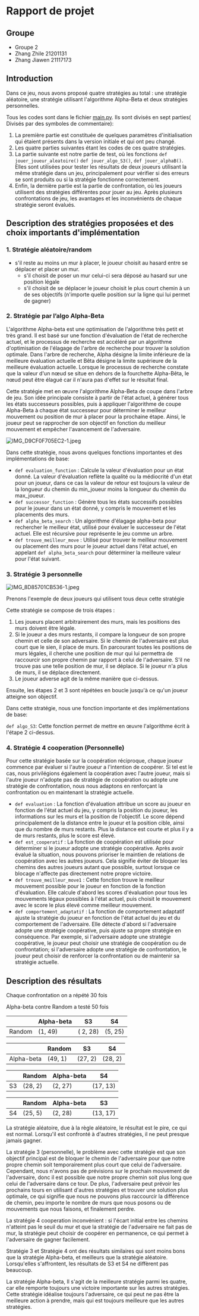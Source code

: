 # Rapport de projet

## Groupe

- Groupe 2
- Zhang Zhile 21201131
- Zhang Jiawen  21117173

## Introduction

Dans ce jeu, nous avons proposé quatre stratégies au total : une stratégie aléatoire, une stratégie utilisant l'algorithme Alpha-Beta et deux stratégies personnelles. 

Tous les codes sont dans le fichier [main.py](http://main.py/). Ils sont divisés en sept parties( Divisés par des symboles de commentaire):

1. La première partie est constituée de quelques paramètres d'initialisation qui étaient présents dans la version initiale et qui ont peu changé.
2. Les quatre parties suivantes étant les codes de ces quatre stratégies. 
3. La partie suivante est notre partie de test, où les fonctions `def jouer_joueur_aleatoire()` `def jouer_algo_S3()`, `def jouer_alphaB()`. Elles sont utilisées pour tester les résultats de deux joueurs utilisant la même stratégie dans un jeu, principalement pour vérifier si des erreurs se sont produits ou si la stratégie fonctionne correctement.
4. Enfin, la dernière partie est la partie de confrontation, où les joueurs utilisent des stratégies différentes pour jouer au jeu. Après plusieurs confrontations de jeu, les avantages et les inconvénients de chaque stratégie seront évalués.

## Description des stratégies proposées ********et******** des choix importants d'implémentation

### 1. Stratégie aléatoire/random

- s'il reste au moins un mur à placer, le joueur choisit au hasard entre se déplacer et placer un mur.
    - s'il choisit de poser un mur celui-ci sera déposé au hasard sur une position légale
    - s'il choisit de se déplacer le joueur choisit le plus court chemin à un de ses objectifs (n'importe quelle position sur la ligne qui lui permet de gagner)

### 2.  Stratégie par l’algo Alpha-Beta

L'algorithme Alpha-beta est une optimisation de l'algorithme très petit et très grand. Il est basé sur une fonction d'évaluation de l'état de recherche actuel, et le processus de recherche est accéléré par un algorithme d'optimisation de l'élagage de l'arbre de recherche pour trouver la solution optimale. Dans l'arbre de recherche, Alpha désigne la limite inférieure de la meilleure évaluation actuelle et Bêta désigne la limite supérieure de la meilleure évaluation actuelle. Lorsque le processus de recherche constate que la valeur d'un nœud se situe en dehors de la fourchette Alpha-Bêta, le nœud peut être élagué car il n'aura pas d'effet sur le résultat final.

Cette stratégie met en œuvre l'algorithme Alpha-Beta de coupe dans l'arbre de jeu. Son idée principale consiste à partir de l'état actuel, à générer tous les états successeurs possibles, puis à appliquer l'algorithme de coupe Alpha-Beta à chaque état successeur pour déterminer le meilleur mouvement ou position de mur à placer pour la prochaine étape. Ainsi, le joueur peut se rapprocher de son objectif en fonction du meilleur mouvement et empêcher l'avancement de l'adversaire. 

![IMG_D9CF0F705EC2-1.jpeg](IMG_D9CF0F705EC2-1.jpeg)

Dans cette stratégie, nous avons quelques fonctions importantes et des implémentations de base:

- `def evaluation_function` : Calcule la valeur d'évaluation pour un état donné. La valeur d'évaluation reflète la qualité ou la médiocrité d'un état pour un joueur, dans ce cas la valeur de retour est toujours la valeur de la longueur du chemin du min_joueur moins la longueur du chemin du max_joueur.
- `def successor_function` : Génère tous les états successifs possibles pour le joueur dans un état donné, y compris le mouvement et les placements des murs.
- `def alpha_beta_search` : Un algorithme d'élagage alpha-beta pour rechercher le meilleur état, utilisé pour évaluer le successeur de l'état actuel. Elle est récursive pour représente le jeu comme un arbre.
- `def trouve_meilleur_move` : Utilisé pour trouver le meilleur mouvement ou placement des murs pour le joueur actuel dans l'état actuel, en appelant `def alpha_beta_search` pour déterminer la meilleure valeur pour l'état suivant.

### 3. Stratégie 3 personnelle

![IMG_8D85701CB536-1.jpeg](IMG_8D85701CB536-1.jpeg)

Prenons l'exemple de deux joueurs qui utilisent tous deux cette stratégie

Cette stratégie se compose de trois étapes : 

1. Les joueurs placent arbitrairement des murs, mais les positions des murs doivent être légale.
2. Si le joueur a des murs restants, il compare la longueur de son propre chemin et celle de son adversaire. Si le chemin de l'adversaire est plus court que le sien, il place de murs. En parcourant toutes les positions de murs légales, il cherche une position de mur qui lui permettra de raccourcir son propre chemin par rapport à celui de l'adversaire. S'il ne trouve pas une telle position de mur, il se déplace. Si le joueur n'a plus de murs, il se déplace directement.
3. Le joueur adverse agit de la même manière que ci-dessus.

Ensuite, les étapes 2 et 3 sont répétées en boucle jusqu'à ce qu'un joueur atteigne son objectif.

Dans cette stratégie, nous une fonction importante et des implémentations de base:

`def algo_S3`:  Cette fonction permet de mettre en œuvre l'algorithme écrit à l'étape 2 ci-dessus.

### 4. Stratégie 4 cooperation (Personnelle)

Pour cette stratégie basée sur la coopération réciproque, chaque joueur commence par évaluer si l'autre joueur a l'intention de coopérer. Si tel est le cas, nous privilégions également la coopération avec l'autre joueur, mais si l'autre joueur n'adopte pas de stratégie de coopération ou adopte une stratégie de confrontation, nous nous adaptons en renforçant la confrontation ou en maintenant la stratégie actuelle.

- `def evaluation` : La fonction d'évaluation attribue un score au joueur en fonction de l'état actuel du jeu, y compris la position du joueur, les informations sur les murs et la position de l'objectif. Le score dépend principalement de la distance entre le joueur et la position cible, ainsi que du nombre de murs restants. Plus la distance est courte et plus il y a de murs restants, plus le score est élevé.
- `def est_cooperatif` : La fonction de coopération est utilisée pour déterminer si le joueur adopte une stratégie coopérative. Après avoir évalué la situation, nous pouvons prioriser le maintien de relations de coopération avec les autres joueurs. Cela signifie éviter de bloquer les chemins des autres joueurs autant que possible, surtout lorsque ce blocage n'affecte pas directement notre propre victoire.
- `def trouve_meilleur_move1` : Cette fonction trouve le meilleur mouvement possible pour le joueur en fonction de la fonction d'évaluation. Elle calcule d'abord les scores d'évaluation pour tous les mouvements légaux possibles à l'état actuel, puis choisit le mouvement avec le score le plus élevé comme meilleur mouvement.
- `def comportement_adaptatif` : La fonction de comportement adaptatif ajuste la stratégie du joueur en fonction de l'état actuel du jeu et du comportement de l'adversaire. Elle détecte d'abord si l'adversaire adopte une stratégie coopérative, puis ajuste sa propre stratégie en conséquence. Par exemple, si l'adversaire adopte une stratégie coopérative, le joueur peut choisir une stratégie de coopération ou de confrontation; si l'adversaire adopte une stratégie de confrontation, le joueur peut choisir de renforcer la confrontation ou de maintenir sa stratégie actuelle.

## Description des résultats

Chaque confrontation on a répété 30 fois

Alpha-beta contre Random a testé 50 fois

|  | Alpha-beta | S3 | S4 |
| --- |------------| --- | --- |
| Random | (1, 49)    | ( 2, 28) | (5, 25) |

|  | Random  | S3 | S4 |
| --- |---------| --- | --- |
| Alpha-beta | (49, 1) | (27, 2) | (28, 2) |

|  | Random | Alpha-beta | S4 |
| --- | --- | --- | --- |
| S3 | (28, 2) | (2, 27) | (17, 13) |

|  | Random | Alpha-beta | S3 |
| --- | --- | --- | --- |
| S4 | (25, 5) | (2, 28) | (13, 17) |

La stratégie aléatoire,  due à la règle aléatoire, le résultat est le pire, ce qui est normal. Lorsqu'il est confronté à d'autres stratégies, il ne peut presque jamais gagner.

La stratégie 3 (personnelle),  le problème avec cette stratégie est que son objectif principal est de bloquer le chemin de l'adversaire pour que notre propre chemin soit temporairement plus court que celui de l'adversaire. Cependant, nous n'avons pas de prévisions sur le prochain mouvement de l'adversaire, donc il est possible que notre propre chemin soit plus long que celui de l'adversaire dans ce tour. De plus, l'adversaire peut prévoir les prochains tours en utilisant d'autres stratégies et trouver une solution plus optimale, ce qui signifie que nous ne pouvons plus raccourcir la différence de chemin, peu importe le nombre de murs que nous posons ou de mouvements que nous faisons, et finalement perdre.

La stratégie 4 cooperation inconvénient : si l'écart initial entre les chemins n'atteint pas le seuil du mur et que la stratégie de l'adversaire ne fait pas de mur, la stratégie peut choisir de coopérer en permanence, ce qui permet à l'adversaire de gagner facilement.

Stratégie 3 et Stratégie 4 ont des résultats similaires qui sont moins bons que la stratégie Alpha-beta, et meilleurs que la stratégie aléatoire. Lorsqu'elles s'affrontent, les résultats de S3 et S4 ne diffèrent pas beaucoup.

La stratégie Alpha-beta, Il s'agit de la meilleure stratégie parmi les quatre, car elle remporte toujours une victoire importante sur les autres stratégies. Cette stratégie idéalise toujours l'adversaire, ce qui peut ne pas être la meilleure action à prendre, mais qui est toujours meilleure que les autres stratégies.